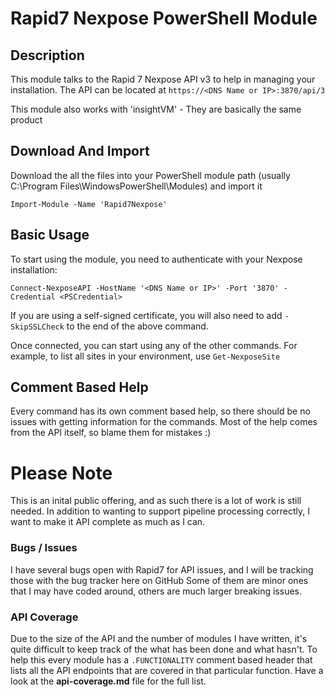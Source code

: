 # Rapid7 Nexpose PowerShell Module
## Description
This module talks to the Rapid 7 Nexpose API v3 to help in managing your installation.
The API can be located at `https://<DNS Name or IP>:3870/api/3`

This module also works with 'insightVM' - They are basically the same product


## Download And Import
Download the all the files into your PowerShell module path (usually C:\Program Files\WindowsPowerShell\Modules) and import it

`Import-Module -Name 'Rapid7Nexpose'`

## Basic Usage
To start using the module, you need to authenticate with your Nexpose installation:

`Connect-NexposeAPI -HostName '<DNS Name or IP>' -Port '3870' -Credential <PSCredential>`

If you are using a self-signed certificate, you will also need to add `-SkipSSLCheck` to the end of the above command.

Once connected, you can start using any of the other commands.
For example, to list all sites in your environment, use `Get-NexposeSite`

## Comment Based Help
Every command has its own comment based help, so there should be no issues with getting information for the commands.
Most of the help comes from the API itself, so blame them for mistakes  :)


# Please Note
This is an inital public offering, and as such there is a lot of work is still needed.
In addition to wanting to support pipeline processing correctly, I want to make it API complete as much as I can.

### Bugs / Issues
I have several bugs open with Rapid7 for API issues, and I will be tracking those with the bug tracker here on GitHub
Some of them are minor ones that I may have coded around, others are much larger breaking issues.

### API Coverage
Due to the size of the API and the number of modules I have written, it's quite difficult to keep track of the what has been done and what hasn't.  To help this every module has a `.FUNCTIONALITY` comment based header that lists all the API endpoints that are covered in that particular function.  Have a look at the **api-coverage.md** file for the full list.


